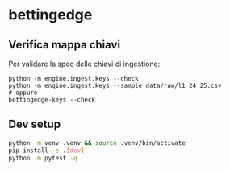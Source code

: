 # bettingedge

## Verifica mappa chiavi

Per validare la spec delle chiavi di ingestione:

```
python -m engine.ingest.keys --check
python -m engine.ingest.keys --sample data/raw/l1_24_25.csv
# oppure
bettingedge-keys --check
```

## Dev setup

```bash
python -m venv .venv && source .venv/bin/activate
pip install -e .[dev]
python -m pytest -q
```
